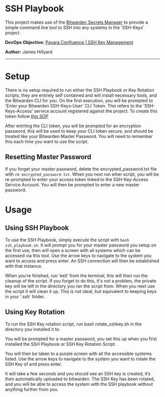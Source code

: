 # SSH Playbook
This project makes use of the [Bitwarden Secrets Manager](https://bitwarden.com/products/secrets-manager/) to provide a simple command line tool to SSH into any systems in the 'SSH-Keys' project. 

**DevOps Objective:** [Payara Confluence | SSH Key Management](https://payara.atlassian.net/wiki/spaces/ITOPS/pages/3878092836/SSH+Key+Management)

**Author:** James Hillyard

---

# Setup
There is no setup required to run either the SSH Playbook or Key Rotation scripts, they are entirely self contained and will install necessary tools, and the Bitwarden CLI for you. On the first execution, you will be prompted to 'Enter your Bitwarden SSH-Keys-User' CLI Token. This refers to the 'SSH-Keys-Access' service account registered against the project. To create this token follow [this SOP](https://payara.atlassian.net/wiki/spaces/ITOPS/pages/3880419331)

After entrting the CLI token, you will be prompted for an encryption password, this will be used to keep your CLI token secure, and should be treated like your Bitwarden Master Password. You will need to remember this each time you want to use the script.

## Resetting Master Password
If you forget your master password, delete the encrypted_password.txt file with `rm encrypted_password.txt`. When you next run eiher script, you will be re-prompted to enter your access token linked to the SSH-Key-Access Service Account. You will then be prompted to enter a new master password.

# Usage
## Using SSH Playbook
To use the SSH Playbook, simply execute the script with `bash ssh_playbook.sh`. It will prompt you for your master password you setup on the first use, then will open a screen with all systems which can be accessed via this tool. Use the arrow keys to navigate to the system you want to access and press enter. An SSH connection will then be established with that instance.

When you're finished, run 'exit' from the terminal, this will then run the cleanup of the script. If you forget to do this, it's not a problem, the private key will be left in the directory you ran the script from. When you next use the script it will clean it up. This is not ideal, but equivalent to keeping keys in your '.ssh' folder.

## Using Key Rotation
To run the SSH Key rotation script, run bash rotate_sshkey.sh in the directory you installed it to.

You will be prompted for a master password, you set this up when you first installed the SSH Playbook or SSH Key Rotation Script.

You will then be taken to a purple screen with all the accessible systems listed. Use the arrow keys to navigate to the system you want to rotate the SSH Key of and press enter. 

It will take a few seconds and you should see an SSH key is created, it’s then automatically uploaded to bitwarden. The SSH Key has been rotated, and you will be able to access the system with the SSH playbook without anything further from you.